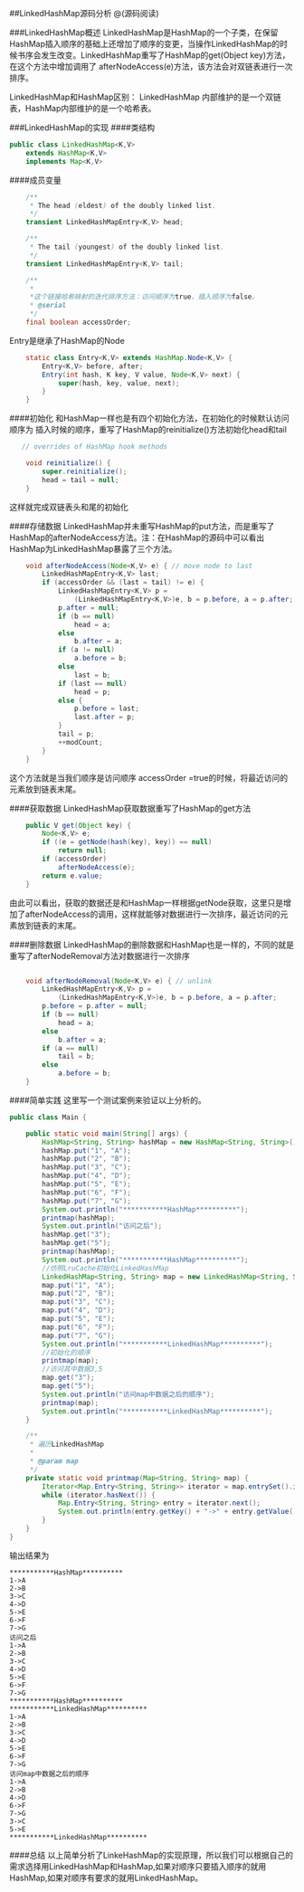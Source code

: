 ##LinkedHashMap源码分析
@(源码阅读)

###LinkedHashMap概述
LinkedHashMap是HashMap的一个子类，在保留HashMap插入顺序的基础上还增加了顺序的变更，当操作LinkedHashMap的时候书序会发生改变。LinkedHashMap重写了HashMap的get(Object key)方法，在这个方法中增加调用了 afterNodeAccess(e)方法，该方法会对双链表进行一次排序。

LinkedHashMap和HashMap区别：
LinkedHashMap 内部维护的是一个双链表，HashMap内部维护的是一个哈希表。

###LinkedHashMap的实现
####类结构
```java
public class LinkedHashMap<K,V>
    extends HashMap<K,V>
    implements Map<K,V>
```

####成员变量
```java
    /**
     * The head (eldest) of the doubly linked list.
     */
    transient LinkedHashMapEntry<K,V> head;

    /**
     * The tail (youngest) of the doubly linked list.
     */
    transient LinkedHashMapEntry<K,V> tail;

    /**
     * 
     *这个链接哈希映射的迭代排序方法：访问顺序为true，插入顺序为false。
     * @serial
     */
    final boolean accessOrder;
```
Entry是继承了HashMap的Node

```java
    static class Entry<K,V> extends HashMap.Node<K,V> {
        Entry<K,V> before, after;
        Entry(int hash, K key, V value, Node<K,V> next) {
            super(hash, key, value, next);
        }
    }
```
####初始化
和HashMap一样也是有四个初始化方法，在初始化的时候默认访问顺序为 插入时候的顺序，重写了HashMap的reinitialize()方法初始化head和tail
```java
   // overrides of HashMap hook methods

    void reinitialize() {
        super.reinitialize();
        head = tail = null;
    }
```
这样就完成双链表头和尾的初始化

####存储数据
LinkedHashMap并未重写HashMap的put方法，而是重写了HashMap的afterNodeAccess方法。注：在HashMap的源码中可以看出HashMap为LinkedHashMap暴露了三个方法。

```java
    void afterNodeAccess(Node<K,V> e) { // move node to last
        LinkedHashMapEntry<K,V> last;
        if (accessOrder && (last = tail) != e) {
            LinkedHashMapEntry<K,V> p =
                (LinkedHashMapEntry<K,V>)e, b = p.before, a = p.after;
            p.after = null;
            if (b == null)
                head = a;
            else
                b.after = a;
            if (a != null)
                a.before = b;
            else
                last = b;
            if (last == null)
                head = p;
            else {
                p.before = last;
                last.after = p;
            }
            tail = p;
            ++modCount;
        }
    }
```
这个方法就是当我们顺序是访问顺序 accessOrder =true的时候，将最近访问的元素放到链表末尾。

####获取数据
LinkedHashMap获取数据重写了HashMap的get方法

```java
    public V get(Object key) {
        Node<K,V> e;
        if ((e = getNode(hash(key), key)) == null)
            return null;
        if (accessOrder)
            afterNodeAccess(e);
        return e.value;
    }
```
由此可以看出，获取的数据还是和HashMap一样根据getNode获取，这里只是增加了afterNodeAccess的调用，这样就能够对数据进行一次排序，最近访问的元素放到链表的末尾。

####删除数据
LinkedHashMap的删除数据和HashMap也是一样的，不同的就是重写了afterNodeRemoval方法对数据进行一次排序

```java

    void afterNodeRemoval(Node<K,V> e) { // unlink
        LinkedHashMapEntry<K,V> p =
            (LinkedHashMapEntry<K,V>)e, b = p.before, a = p.after;
        p.before = p.after = null;
        if (b == null)
            head = a;
        else
            b.after = a;
        if (a == null)
            tail = b;
        else
            a.before = b;
    }

```
####简单实践
这里写一个测试案例来验证以上分析的。

```java
public class Main {

    public static void main(String[] args) {
        HashMap<String, String> hashMap = new HashMap<String, String>();
        hashMap.put("1", "A");
        hashMap.put("2", "B");
        hashMap.put("3", "C");
        hashMap.put("4", "D");
        hashMap.put("5", "E");
        hashMap.put("6", "F");
        hashMap.put("7", "G");
        System.out.println("***********HashMap**********");
        printmap(hashMap);
        System.out.println("访问之后");
        hashMap.get("3");
        hashMap.get("5");
        printmap(hashMap);
        System.out.println("***********HashMap**********");
        //仿照LruCache初始化LinkedHashMap
        LinkedHashMap<String, String> map = new LinkedHashMap<String, String>(0, 0.75f, true);
        map.put("1", "A");
        map.put("2", "B");
        map.put("3", "C");
        map.put("4", "D");
        map.put("5", "E");
        map.put("6", "F");
        map.put("7", "G");
        System.out.println("***********LinkedHashMap**********");
        //初始化的顺序
        printmap(map);
        //访问其中数据3,5
        map.get("3");
        map.get("5");
        System.out.println("访问map中数据之后的顺序");
        printmap(map);
        System.out.println("***********LinkedHashMap**********");
    }

    /**
     * 遍历LinkedHashMap
     *
     * @param map
     */
    private static void printmap(Map<String, String> map) {
        Iterator<Map.Entry<String, String>> iterator = map.entrySet().iterator();
        while (iterator.hasNext()) {
            Map.Entry<String, String> entry = iterator.next();
            System.out.println(entry.getKey() + "->" + entry.getValue());
        }
    }
}
```
输出结果为

```
***********HashMap**********
1->A
2->B
3->C
4->D
5->E
6->F
7->G
访问之后
1->A
2->B
3->C
4->D
5->E
6->F
7->G
***********HashMap**********
***********LinkedHashMap**********
1->A
2->B
3->C
4->D
5->E
6->F
7->G
访问map中数据之后的顺序
1->A
2->B
4->D
6->F
7->G
3->C
5->E
***********LinkedHashMap**********
```

####总结
以上简单分析了LinkeHashMap的实现原理，所以我们可以根据自己的需求选择用LinkedHashMap和HashMap,如果对顺序只要插入顺序的就用HashMap,如果对顺序有要求的就用LinkedHashMap。